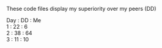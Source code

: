These code files display my superiority over my peers (DD)

Day : DD : Me  
1 : 22 : 6  
2 : 38 : 64  
3 : 11 : 10  
  
